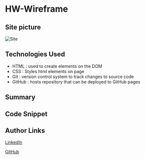 # HW-Wireframe

## Site picture
![Site](.jpg)
## Technologies Used
- HTML : used to create elements on the DOM
- CSS  : Styles html elements on page
- Git : version control system to track changes to source code
- GitHub : hosts repository that can be deployed to GitHub pages

## Summary

## Code Snippet

## Author Links
[LinkedIn](https://www.linkedin.com/feed/)

[GitHub](https://github.com/Mahi-Mani)

